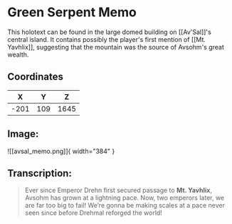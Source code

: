 # Green Serpent Memo

This holotext can be found in the large domed building on [[Av'Sal]]'s central island. It contains possibly the player's first mention of [[Mt. Yavhlix]], suggesting that the mountain was the source of Avsohm's great wealth.

## Coordinates
| **X** | **Y** | **Z** |
| :---: | :---: | :---: |
| -201 |  109  | 1645 |

## Image:

![[avsal_memo.png]]{ width="384" }

## Transcription:
> Ever since Emperor Drehn first secured passage to **Mt. Yavhlix**, Avsohm has grown at a lightning pace. Now, two emperors later, we are far too big to fail! We’re gonna be making scales at a pace never seen since before Drehmal reforged the world!
